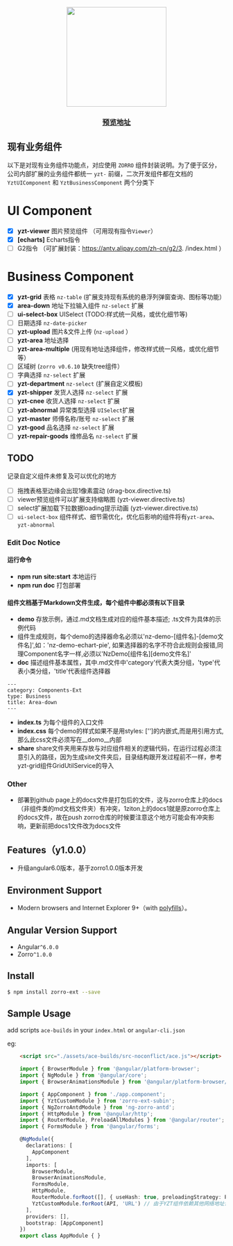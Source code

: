 <p align="center">
  <a href="http://ng.ant.design">
    <img width="230" src="https://img.alicdn.com/tfs/TB1FVMDosrI8KJjy0FhXXbfnpXa-200-200.svg">
  </a>
  <h3 style="text-align: center"><a href="http://www.yztfe.top/zorro-ext">预览地址</a></h3>
</p>

## 现有业务组件

以下是对现有业务组件功能点，对应使用 `ZORRO` 组件封装说明。为了便于区分，公司内部扩展的业务组件都统一 `yzt-` 前缀，二次开发组件都在文档的 `YztUIComponent` 和 `YztBusinessComponent` 两个分类下

# UI Component
* [x]  **yzt-viewer** 图片预览组件 （可用现有指令`Viewer`）
* [x]  **[echarts]** Echarts指令
* [ ]  G2指令 （可扩展封装：https://antv.alipay.com/zh-cn/g2/3. /index.html ）

# Business Component
* [x]  **yzt-grid** 表格 `nz-table` (扩展支持现有系统的悬浮列弹窗查询、图标等功能）
* [x]  **area-down** 地址下拉输入组件 `nz-select` 扩展
* [ ]  **ui-select-box** UISelect (TODO:样式统一风格，或优化细节等)
* [ ]  日期选择 `nz-date-picker`
* [ ]  **yzt-upload** 图片&文件上传 (`nz-upload` ）
* [ ]  **yzt-area** 地址选择
* [ ]  **yzt-area-multiple** (用现有地址选择组件，修改样式统一风格，或优化细节等）
* [ ]  区域树 (`zorro v0.6.10` 缺失tree组件）
* [ ]  字典选择 `nz-select` 扩展
* [ ]  **yzt-department** `nz-select` (扩展自定义模板)
* [x]  **yzt-shipper** 发货人选择 `nz-select` 扩展
* [ ]  **yzt-cnee** 收货人选择 `nz-select` 扩展
* [ ]  **yzt-abnormal** 异常类型选择  `UISelect`扩展
* [ ]  **yzt-master** 师傅名称/账号 `nz-select` 扩展
* [ ]  **yzt-good** 品名选择 `nz-select` 扩展
* [ ]  **yzt-repair-goods** 维修品名 `nz-select` 扩展

## TODO

记录自定义组件未修复及可以优化的地方

* [ ]  拖拽表格至边缘会出现1像素震动 (drag-box.directive.ts)
* [ ]  viewer预览组件可以扩展支持缩略图 (yzt-viewer.directive.ts)
* [ ]  select扩展加载下拉数据loading提示动画 (yzt-viewer.directive.ts)
* [ ]  `ui-select-box` 组件样式、细节需优化，优化后影响的组件将有`yzt-area`、`yzt-abnormal`

### Edit Doc Notice

#### 运行命令

* **npm run site:start**   本地运行
* **npm run doc**          打包部署

#### 组件文档基于Markdown文件生成，每个组件中都必须有以下目录

* **demo** 存放示例，通过.md文档生成对应的组件基本描述; .ts文件为具体的示例代码
* 组件生成规则，每个demo的选择器命名必须以'nz-demo-[组件名]-[demo文件名]',如：'nz-demo-echart-pie', 如果选择器的名字不符合此规则会报错,同理Component名字一样,必须以'NzDemo[组件名][demo文件名]'
* **doc**  描述组件基本属性，其中.md文件中'category'代表大类分组，'type'代表小类分组，'title'代表组件选择器
```
---
category: Components-Ext
type: Business
title: Area-down
---
```
* **index.ts** 为每个组件的入口文件
* **index.css** 每个demo的样式如果不是用styles: ['']的内嵌式,而是用引用方式,那么此css文件必须写在__domo__内部
* **share** share文件夹用来存放与对应组件相关的逻辑代码，在运行过程必须注意引入的路径，因为生成site文件夹后，目录结构跟开发过程前不一样，参考yzt-grid组件GridUtilService的导入

### Other

* 部署到github page上的docs文件是打包后的文件，这与zorro仓库上的docs（非组件类的md文档文件夹）有冲突，1ziton上的docs1就是原zorro仓库上的docs文件，故在push zorro仓库的时候要注意这个地方可能会有冲突影响，更新前把docs1文件改为docs文件

## Features（y1.0.0）

- 升级angular6.0版本，基于zorro1.0.0版本开发

## Environment Support

* Modern browsers and Internet Explorer 9+（with [polyfills](https://v2.angular.io/docs/ts/latest/guide/browser-support.html)）。

## Angular Version Support

* Angular`^6.0.0`
* Zorro`^1.0.0`

## Install

```bash
$ npm install zorro-ext --save
```

## Sample Usage

add scripts `ace-builds` in your `index.html` or `angular-cli.json`

eg:

```html
    <script src="./assets/ace-builds/src-noconflict/ace.js"></script>
```

```ts
    import { BrowserModule } from '@angular/platform-browser';
    import { NgModule } from '@angular/core';
    import { BrowserAnimationsModule } from '@angular/platform-browser/animations';

    import { AppComponent } from './app.component';
    import { YztCustomModule } from 'zorro-ext-subin';
    import { NgZorroAntdModule } from 'ng-zorro-antd';
    import { HttpModule } from '@angular/http';
    import { RouterModule, PreloadAllModules } from '@angular/router';
    import { FormsModule } from '@angular/forms';

    @NgModule({
      declarations: [
        AppComponent
      ],
      imports: [
        BrowserModule,
        BrowserAnimationsModule,
        FormsModule,
        HttpModule,
        RouterModule.forRoot([], { useHash: true, preloadingStrategy: PreloadAllModules }),
        YztCustomModule.forRoot(API, 'URL') // 由于YZT组件依赖其他网络地址请求服务，必须在外部项目导入API服务及请求地址，保持npm包纯净
      ],
      providers: [],
      bootstrap: [AppComponent]
    })
    export class AppModule { }
```